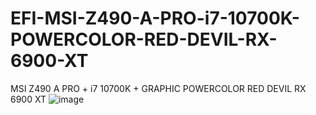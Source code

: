 # EFI-MSI-Z490-A-PRO-i7-10700K-POWERCOLOR-RED-DEVIL-RX-6900-XT
MSI Z490 A PRO + i7 10700K + GRAPHIC POWERCOLOR RED DEVIL RX 6900 XT
![image](https://user-images.githubusercontent.com/115396121/194747933-b0fef8cc-5272-4388-92e8-ba1b79b5855d.png)
